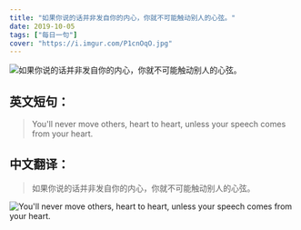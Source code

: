 ```yaml
---
title: "如果你说的话并非发自你的内心，你就不可能触动别人的心弦。"
date: 2019-10-05
tags: ["每日一句"]
cover: "https://i.imgur.com/P1cnOqO.jpg"
---
```


![如果你说的话并非发自你的内心，你就不可能触动别人的心弦。](https://i.imgur.com/3krE2AF.jpg)

## 英文短句：
> You'll never move others, heart to heart, unless your speech comes from your heart.

<!--more-->

## 中文翻译：
> 如果你说的话并非发自你的内心，你就不可能触动别人的心弦。

![You'll never move others, heart to heart, unless your speech comes from your heart.](https://i.imgur.com/MBiztRt.jpg)


